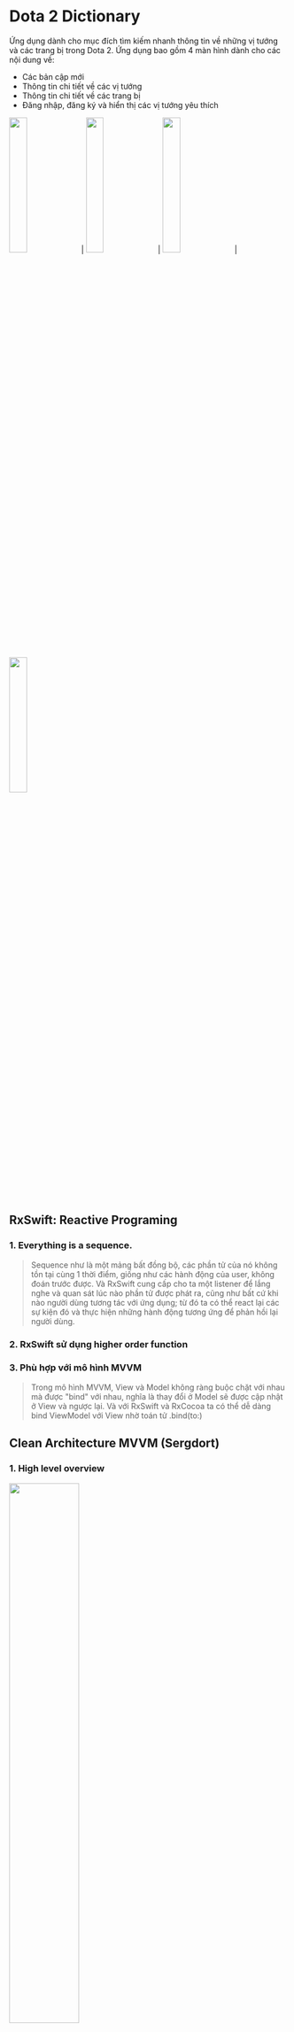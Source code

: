 # Dota 2 Dictionary
Ứng dụng dành cho mục đích tìm kiếm nhanh thông tin về những vị tướng và các trang bị trong Dota 2.
Ứng dụng bao gồm 4 màn hình dành cho các nội dung về:
 - Các bản cập mới
 - Thông tin chi tiết về các vị tướng
 - Thông tin chi tiết về các trang bị
 - Đăng nhập, đăng ký và hiển thị các vị tướng yêu thích

<img src="https://github.com/hhg21011998plus/dota2dic/blob/master/Files/gif1.gif" width="25%" height="25%"> | <img src="https://github.com/hhg21011998plus/dota2dic/blob/master/Files/gif2.gif" width="25%" height="25%"> | <img src="https://github.com/hhg21011998plus/dota2dic/blob/master/Files/gif3.gif" width="25%" height="25%"> | <img src="https://github.com/hhg21011998plus/dota2dic/blob/master/Files/gif4.gif" width="25%" height="25%"> 

## RxSwift: Reactive Programing
### 1. Everything is a sequence.
> Sequence như là một mảng bất đồng bộ, các phần tử của nó không tồn tại cùng 1 thời điểm, giống như các hành động của user, không đoán trước được. Và RxSwift cung cấp cho ta một listener để lắng nghe và quan sát lúc nào phần tử được phát ra, cũng như bất cứ khi nào người dùng tương tác với ứng dụng; từ đó ta có thể react lại các sự kiện đó và thực hiện những hành động tương ứng để phản hồi lại người dùng.
### 2. RxSwift sử dụng higher order function
### 3. Phù hợp với mô hình MVVM
> Trong mô hình MVVM, View và Model không ràng buộc chặt với nhau mà được "bind" với nhau, nghĩa là thay đổi ở Model sẽ được cập nhật ở View và ngược lại.
> Và với RxSwift và RxCocoa ta có thể dễ dàng bind ViewModel với View nhờ toán tử .bind(to:)

## Clean Architecture MVVM (Sergdort)
### 1. High level overview

<img src="https://raw.githubusercontent.com/sergdort/CleanArchitectureRxSwift/master/Architecture/Modules.png" width="50%" height="50%"> 

Chia làm 3 folder chính: Mỗi folder sẽ chứa các file xử lý nhiệm vụ riêng biệt:

`Domain` bao gồm các file Model để truy xuất dữ liệu từ API và các file UseCaseDomain dùng để khởi tạo các protocol cần thiết cho mỗi screen. Không phụ thuộc vào bất cứ thành phần nào của UI.

`Platform` bao gồm các file dùng để phân tích API và các file UseCasePlatform thực thi các protocol được khởi tạo từ Domain. Làm việc trực tiếp với database tại folder này.

`Application` bao gồm các file View và ViewModel. Là tầng chịu trách nhiệm cung cấp thông tin từ ứng dụng cho user và tiếp nhận những input từ user cho ứng dụng.

<img src="https://raw.githubusercontent.com/sergdort/CleanArchitectureRxSwift/master/Architecture/MVVMPattern.png" width="50%" height="50%">

### 2. Tất cả ViewModel đều phải tuân thủ protocol ViewModelType
```swift
protocol ViewModelType {
    associatedtype Input
    associatedtype Output
    
    func transform(input: Input) -> Output
}
```
- Input là cái mình nhập vào, tác động vào (tap button, edit textfield, ...)
- Output là cái mà sẽ thay đổi dựa trên input (như label, button, ...)
- Nguyên tắc áp dụng:
Bên ViewController có bao nhiêu input thì bên ViewModel phải khai báo bấy nhiêu observable tương ứng.
ViewModel sẽ nhận tín hiệu của input từ ViewController (như tap button, edit textfield, …).
ViewModel sau khi nhận tín hiệu sẽ xử lý data đó theo yêu cầu thông qua Platform rồi gửi kết quả cuối cùng cho ViewController bằng cách phát ra các Observable tương ứng.
Output ở ViewController sẽ subscribe các observable mà ViewModel cung cấp.

### 3. Ưu nhược điểm của mô hình này
Về mặt ưu điểm, Clean architecture đạt được:
- Giúp logic nghiệp vụ trở nên rõ ràng.
- Không phụ thuộc vào framework
- Các thành phần UI hoàn toàn tách biệt và độc lập.
- Dễ dàng kiểm thử.
Về mặt nhược điểm:
- Clean architecture do phân tách cấu trúc thành nhiều tầng nên dẫn đến việc số lượng code sinh ra là rất lớn.


